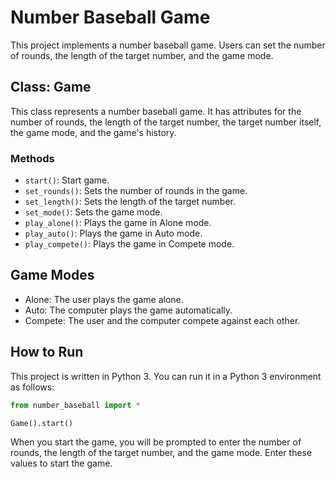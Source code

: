 # Number Baseball Game

This project implements a number baseball game. Users can set the number of rounds, the length of the target number, and the game mode.

## Class: Game

This class represents a number baseball game. It has attributes for the number of rounds, the length of the target number, the target number itself, the game mode, and the game's history.

### Methods

- `start()`: Start game.
- `set_rounds()`: Sets the number of rounds in the game.
- `set_length()`: Sets the length of the target number.
- `set_mode()`: Sets the game mode.
- `play_alone()`: Plays the game in Alone mode.
- `play_auto()`: Plays the game in Auto mode.
- `play_compete()`: Plays the game in Compete mode.

## Game Modes

- Alone: The user plays the game alone.
- Auto: The computer plays the game automatically.
- Compete: The user and the computer compete against each other.

## How to Run

This project is written in Python 3. You can run it in a Python 3 environment as follows:

```python
from number_baseball import *

Game().start()
```

When you start the game, you will be prompted to enter the number of rounds, the length of the target number, and the game mode. Enter these values to start the game.